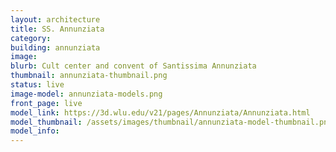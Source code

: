 ```yaml
---
layout: architecture
title: SS. Annunziata
category: 
building: annunziata
image: 
blurb: Cult center and convent of Santissima Annunziata
thumbnail: annunziata-thumbnail.png
status: live
image-model: annunziata-models.png
front_page: live
model_link: https://3d.wlu.edu/v21/pages/Annunziata/Annunziata.html
model_thumbnail: /assets/images/thumbnail/annunziata-model-thumbnail.png
model_info: 
---
```

